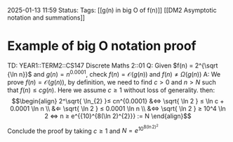 2025-01-13 11:59
Status: 
Tags: [[g(n) in big O of f(n)]] [[DM2 Asymptotic notation and summations]]
# Example of big O notation proof

TD: YEAR1::TERM2::CS147 Discrete Maths 2::01 
Q: Given $f(n) = 2^{\sqrt {\ln n}}$ and $g(n) = n^{0.0001}$, check $f(n) = \mathcal O(g(n))$ and $f(n) \neq Ω(g(n))$
A: We prove $f(n) = \mathcal O(g(n))$, by definition, we need to find $c > 0$ and $n > N$ such that $f(n) ≤ cg(n)$. Here we assume $c ≥ 1$ without loss of generality. then:
$$\begin{align}
2^\sqrt{ \ln_{2} }≤ cn^{0.0001} &⇔ \sqrt{ \ln 2 } ≤ \ln c + 0.0001 \ln n \\
&⇐ \sqrt{ \ln 2 } ≤ 0.0001 \ln n \\
&⇔ \sqrt{ \ln 2 } ≥ 10^4 \ln 2 ⇔ n ≥ e^{{10}^{8(\ln 2)^{2}}} := N
\end{align}$$
Conclude the proof by taking $c \geq 1$ and $N=e^{{10}^{8(\ln 2)^{2}}}$ 
<!--ID: 1736770745516-->
